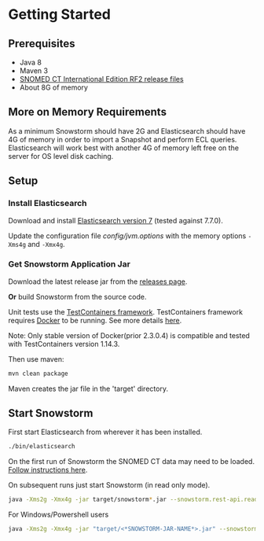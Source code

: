 # Getting Started

## Prerequisites

- Java 8
- Maven 3
- [SNOMED CT International Edition RF2 release files](https://www.snomed.org/snomed-ct/get-snomed)
- About 8G of memory

## More on Memory Requirements

As a minimum Snowstorm should have 2G and Elasticsearch should have 4G of memory in order to import a Snapshot and perform ECL queries. 
Elasticsearch will work best with another 4G of memory left free on the server for OS level disk caching. 

## Setup
### Install Elasticsearch
Download and install [Elasticsearch version 7](https://www.elastic.co/downloads/past-releases/elasticsearch-7-7-0) (tested against 7.7.0). 

Update the configuration file _config/jvm.options_ with the memory options `-Xms4g` and `-Xmx4g`.

### Get Snowstorm Application Jar
Download the latest release jar from the [releases page](https://github.com/IHTSDO/snowstorm/releases).

**Or** build Snowstorm from the source code.

Unit tests use the [TestContainers framework](https://www.testcontainers.org).
TestContainers framework requires [Docker](https://docs.docker.com/get-docker) to be running. 
See more details [here](https://www.testcontainers.org/supported_docker_environment).

Note: Only stable version of Docker(prior 2.3.0.4) is compatible and tested with TestContainers version 1.14.3.

Then use maven:
```bash
mvn clean package
```
Maven creates the jar file in the 'target' directory.


## Start Snowstorm

First start Elasticsearch from wherever it has been installed.
```bash
./bin/elasticsearch
```

On the first run of Snowstorm the SNOMED CT data may need to be loaded. [Follow instructions here](loading-snomed.md).

On subsequent runs just start Snowstorm (in read only mode).
```bash
java -Xms2g -Xmx4g -jar target/snowstorm*.jar --snowstorm.rest-api.readonly=true
```
For Windows/Powershell users
```bash
java -Xms2g -Xmx4g -jar "target/<*SNOWSTORM-JAR-NAME*>.jar" --snowstorm.rest-api.readonly=true
```
